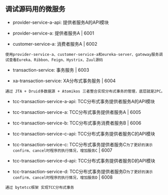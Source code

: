 ## 调试源码用的微服务

- provider-service-a-api: 提供者服务A的API模块

- provider-service-a: 提供者服务A | 6001

- customer-service-a: 消费者服务A | 6002
```$text
使用provider-service-a、customer-service-a和eureka-server、gateway服务调试查看Eureka、Ribbon、Feign、Hystrix、Zuul源码
```

- transaction-service: 事务服务 | 6003

- xa-transaction-service: XA分布式事务服务 | 6004
```text
通过 JTA + Druid多数据源 + Atomikos 三者整合实现分布式事务的管理，底层就是2PC。
```

- tcc-transaction-service-a-api: TCC分布式事务提供者服务A的API模块

- tcc-transaction-service-a: TCC分布式事务提供者服务A | 6005

- tcc-transaction-service-b: TCC分布式事务消费者服务B | 6006

- tcc-transaction-service-c-api: TCC分布式事务提供者服务C的API模块

- tcc-transaction-service-c: TCC分布式事务提供者服务C`为了更好的演示confirm、cancel时程序的执行情况，增加服务C` | 6007

- tcc-transaction-service-d-api: TCC分布式事务提供者服务D的API模块

- tcc-transaction-service-d: TCC分布式事务提供者服务D`为了更好的演示confirm、cancel时程序的执行情况，增加服务D` | 6008
```text
通过 bytetcc框架 实现TCC分布式事务
```

